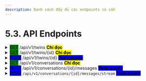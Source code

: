```yaml
---
description: Danh sách đầy đủ các endpoints có sẵn
---
```


# 5.3. API Endpoints

<details>

<summary><mark style="background-color:green;">GET</mark>  /api/v1/twins    <mark style="background-color:$info;"><strong>Chỉ đọc</strong></mark></summary>

Lấy danh sách Twins có thể truy cập

**Parameters**

`page` <sub><kbd><mark style="background-color:$info;">integer<mark style="background-color:$info;"><kbd></sub> Số trang  (1-based)

`limit` <mark style="background-color:$info;">integer</mark>  Số items mỗi trang (max 100)

</details>

<details>

<summary><mark style="background-color:green;">GET</mark>  /api/v1/twins/{id}    <mark style="background-color:$info;"><strong>Chỉ đọc</strong></mark></summary>

Lấy thông tin chi tiết twin

**Parameters**

`id` <mark style="background-color:$info;">string</mark> <mark style="background-color:red;">required</mark> ID của twin

</details>

<details>

<summary><mark style="background-color:blue;">POST</mark>  /api/v1/twins/{id}    <mark style="background-color:blue;"><strong>Toàn quyền</strong></mark></summary>

Tạo cuộc trò chuyện mới

**Parameters**

<mark style="background-color:$primary;">twinId</mark> <mark style="background-color:$info;">string</mark> <mark style="background-color:red;">required</mark>&#x20;ID của twin

<mark style="background-color:$primary;">title</mark> <mark style="background-color:$info;">string</mark> Tiêu đề cuộc trò chuyện

</details>

<details>

<summary><mark style="background-color:green;">GET</mark>  /api/v1/conversations   <mark style="background-color:$info;"><strong>Chỉ đọc</strong></mark></summary>

Lấy danh sách cuộc trò chuyện

**Parameters**

`page` <sub><kbd><mark style="background-color:$info;">integer<mark style="background-color:$info;"><kbd></sub> Số trang

`limit` <mark style="background-color:$info;">integer</mark>  Số items mỗi trang

<mark style="background-color:$primary;">twinId</mark> <mark style="background-color:$info;">string</mark>  Lọc theo twin ID

</details>

<details>

<summary><mark style="background-color:blue;">POST</mark>  /api/v1/conversations/{id}/messages  <mark style="background-color:blue;"><strong>Toàn quyền</strong></mark></summary>

Gửi tin nhắn

**Parameters**

`id` <mark style="background-color:$info;">string</mark> <mark style="background-color:red;">required</mark> ID cuộc trò chuyện

`content` <mark style="background-color:$info;">string</mark> <mark style="background-color:red;">required</mark> Nội dung tin nhắn

</details>

<details>

<summary><mark style="background-color:blue;">POST</mark>  <code>/api/v1/conversations/{id}/messages/stream</code>  <mark style="background-color:blue;"><strong>Toàn quyền</strong></mark></summary>

Gửi tin nhắn với phản hồi streaming

**Parameters**

`id` <mark style="background-color:$info;">string</mark> <mark style="background-color:red;">required</mark> ID cuộc trò chuyện

`content` <mark style="background-color:$info;">string</mark> <mark style="background-color:red;">required</mark> Nội dung tin nhắn

</details>
